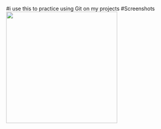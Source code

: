 #i use this to practice using Git on my projects
#Screenshots
<img src="/ Docs/screenshots/1.jpg"  width="300" >

